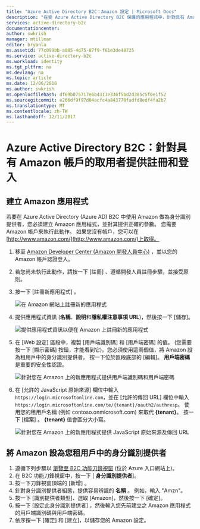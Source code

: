 ```yaml
---
title: "Azure Active Directory B2C：Amazon 設定 | Microsoft Docs"
description: "在受 Azure Active Directory B2C 保護的應用程式中，針對具有 Amazon 帳戶的取用者提供註冊和登入。"
services: active-directory-b2c
documentationcenter: 
author: swkrish
manager: mtillman
editor: bryanla
ms.assetid: 77c099bb-a005-4d75-87f9-f61e3de48725
ms.service: active-directory-b2c
ms.workload: identity
ms.tgt_pltfrm: na
ms.devlang: na
ms.topic: article
ms.date: 12/06/2016
ms.author: swkrish
ms.openlocfilehash: df69b075717e6b4311e336f5bd2d385c5f0e1f52
ms.sourcegitcommit: e266df9f97d04acfc4a843770fadfd8edf4fa2b7
ms.translationtype: MT
ms.contentlocale: zh-TW
ms.lasthandoff: 12/11/2017
---
```

# <a name="azure-active-directory-b2c-provide-sign-up-and-sign-in-to-consumers-with-amazon-accounts"></a>Azure Active Directory B2C：針對具有 Amazon 帳戶的取用者提供註冊和登入
## <a name="create-an-amazon-application"></a>建立 Amazon 應用程式
若要在 Azure Active Directory (Azure AD) B2C 中使用 Amazon 做為身分識別提供者，您必須建立 Amazon 應用程式，並對其提供正確的參數。 您需要 Amazon 帳戶來執行此動作。 如果您沒有帳戶，您可以在 [http://www.amazon.com/](http://www.amazon.com/)上取得。

1. 移至 [Amazon Developer Center (Amazon 開發人員中心)](https://login.amazon.com/) ，並以您的 Amazon 帳戶認證登入。
2. 若您尚未執行此動作，請按一下 [註冊] 、遵循開發人員註冊步驟，並接受原則。
3. 按一下 [註冊新應用程式] 。
   
    ![在 Amazon 網站上註冊新的應用程式](./media/active-directory-b2c-setup-amzn-app/amzn-new-app.png)
4. 提供應用程式資訊 (**名稱**、**說明**和**隱私權注意事項 URL**)，然後按一下 [儲存]。
   
    ![提供應用程式資訊以便在 Amazon 上註冊新的應用程式](./media/active-directory-b2c-setup-amzn-app/amzn-register-app.png)
5. 在 [Web 設定] 區段中，複製 [用戶端識別碼] 和 [用戶端密碼] 的值。 (您需要按一下 [顯示密碼] 按鈕，才能看到它)。您必須使用這兩個值，將 Amazon 設為租用戶中的身分識別提供者。 按一下位於區段底部的 [編輯]。 **用戶端密碼** 是重要的安全性認證。
   
    ![針對您在 Amazon 上的新應用程式提供用戶端識別碼和用戶端密碼](./media/active-directory-b2c-setup-amzn-app/amzn-client-secret.png)
6. 在 [允許的 JavaScript 原始來源] 欄位中輸入 `https://login.microsoftonline.com`，並在 [允許的傳回 URL] 欄位中輸入 `https://login.microsoftonline.com/te/{tenant}/oauth2/authresp`。 使用您的租用戶名稱 (例如 contoso.onmicrosoft.com) 來取代 **{tenant}**。 按一下 [檔案] 。 **{tenant}** 值會區分大小寫。
   
    ![針對您在 Amazon 上的新應用程式提供 JavaScript 原始來源及傳回 URL](./media/active-directory-b2c-setup-amzn-app/amzn-urls.png)

## <a name="configure-amazon-as-an-identity-provider-in-your-tenant"></a>將 Amazon 設為您租用戶中的身分識別提供者
1. 遵循下列步驟以 [瀏覽至 B2C 功能刀鋒視窗](active-directory-b2c-app-registration.md#navigate-to-b2c-settings) (位於 Azure 入口網站上)。
2. 在 B2C 功能刀鋒視窗中，按一下 [ **身分識別提供者**]。
3. 按一下刀鋒視窗頂端的 [新增]  。
4. 針對身分識別提供者組態，提供容易辨識的 **名稱** 。 例如，輸入 "Amzn"。
5. 按一下 [識別提供者類型]、選取 [Amazon]，然後按一下 [確定]。
6. 按一下 [設定此身分識別提供者]  ，然後輸入您先前建立之 Amazon 應用程式的用戶端識別碼與用戶端密碼。
7. 依序按一下 [確定] 和 [建立]，以儲存您的 Amazon 設定。

